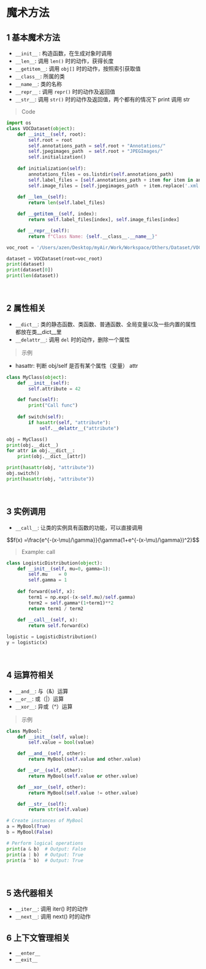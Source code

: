 &emsp;
# 魔术方法
## 1 基本魔术方法
- `__init__` : 构造函数，在生成对象时调用
- `__len__`: 调用 `len()` 时的动作，获得长度
- `__getitem__`: 调用 `obj[]` 时的动作，按照索引获取值
- `__class__`: 所属的类
- `__name__`: 类的名称
- `__repr__` : 调用 `repr()` 时的动作及返回值
- `__str__`: 调用 `str()` 时的动作及返回值，两个都有的情况下 print 调用 str

>Code
```python
import os
class VOCDataset(object):
    def __init__(self, root):
        self.root = root
        self.annotations_path = self.root + "Annotations/"
        self.jpegimages_path  = self.root + "JPEGImages/"
        self.initialization()
    
    def initialization(self):
        annotations_files = os.listdir(self.annotations_path)
        self.label_files = [self.annotations_path + item for item in annotations_files]
        self.image_files = [self.jpegimages_path  + item.replace('.xml', '.jpg') for item in annotations_files]
        
    def __len__(self):
        return len(self.label_files)

    def __getitem__(self, index):
        return self.label_files[index], self.image_files[index]

    def __repr__(self):
        return f"Class Name: {self.__class__.__name__}"

voc_root = '/Users/azen/Desktop/myAir/Work/Workspace/Others/Dataset/VOC2007/VOCdevkit/VOC2007/'

dataset = VOCDataset(root=voc_root)
print(dataset)
print(dataset[0])
print(len(dataset))
```

&emsp;
## 2 属性相关
- `__dict__`: 类的静态函数、类函数、普通函数、全局变量以及一些内置的属性都放在类__dict__里
- `__delattr__`: 调用 `del` 时的动作，删除一个属性

>示例
- hasattr: 判断 obj/self 是否有某个属性（变量） attr
```py
class MyClass(object):
    def __init__(self):
        self.attribute = 42

    def func(self):
        print("Call func")
        
    def switch(self):
        if hasattr(self, "attribute"):
            self.__delattr__("attribute")

obj = MyClass()
print(obj.__dict__)
for attr in obj.__dict__:
    print(obj.__dict__[attr])

print(hasattr(obj, "attribute"))
obj.switch()
print(hasattr(obj, "attribute"))
```


&emsp;
## 3 实例调用
- `__call__`: 让类的实例具有函数的功能，可以直接调用

$$f(x) =\frac{e^{-(x-\mu)/\gamma}}{\gamma(1+e^{-(x-\mu)/\gamma})^2}$$

>Example: call

```python
class LogisticDistribution(object):
    def __init__(self, mu=0, gamma=1):
        self.mu    = 0
        self.gamma = 1
        
    def forward(self, x):
        term1 = np.exp(-(x-self.mu)/self.gamma)
        term2 = self.gamma*(1+term1)**2
        return term1 / term2
    
    def __call__(self, x):
        return self.forward(x)

logistic = LogisticDistribution()
y = logistic(x)
```

&emsp;
## 4 运算符相关
- `__and__`: 与（&）运算
- `__or__`: 或（|）运算
- `__xor__`: 异或（^）运算


>示例
```python
class MyBool:
    def __init__(self, value):
        self.value = bool(value)

    def __and__(self, other):
        return MyBool(self.value and other.value)

    def __or__(self, other):
        return MyBool(self.value or other.value)

    def __xor__(self, other):
        return MyBool(self.value != other.value)

    def __str__(self):
        return str(self.value)

# Create instances of MyBool
a = MyBool(True)
b = MyBool(False)

# Perform logical operations
print(a & b)  # Output: False
print(a | b)  # Output: True
print(a ^ b)  # Output: True
```

&emsp;
## 5 迭代器相关
- `__iter__`: 调用 iter() 时的动作
- `__next__`: 调用 next() 时的动作
&emsp;
## 6 上下文管理相关
- `__enter__`
- `__exit__`